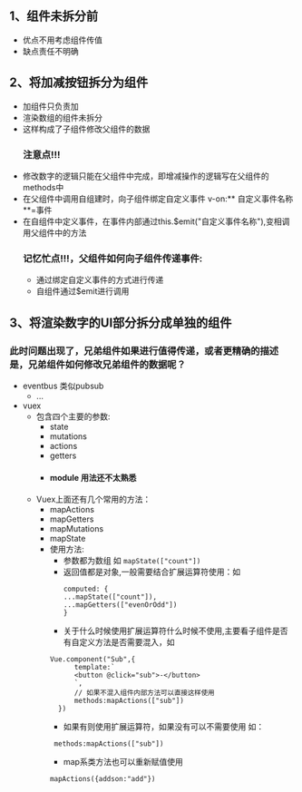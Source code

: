 ## 1、组件未拆分前
+ 优点不用考虑组件传值
+ 缺点责任不明确
## 2、将加减按钮拆分为组件
+ 加组件只负责加
+ 渲染数组的组件未拆分
+ 这样构成了子组件修改父组件的数据
  ### 注意点!!!
+ 修改数字的逻辑只能在父组件中完成，即增减操作的逻辑写在父组件的methods中
+ 在父组件中调用自组建时，向子组件绑定自定义事件 v-on:** 自定义事件名称 **=事件
+ 在自组件中定义事件，在事件内部通过this.$emit("自定义事件名称"),变相调用父组件中的方法
  ### 记忆忙点!!!，父组件如何向子组件传递事件:
  - 通过绑定自定义事件的方式进行传递
  - 自组件通过$emit进行调用
## 3、将渲染数字的UI部分拆分成单独的组件
### 此时问题出现了，兄弟组件如果进行值得传递，或者更精确的描述是，兄弟组件如何修改兄弟组件的数据呢？
+ eventbus 类似pubsub
  + ...
+ vuex
  + 包含四个主要的参数:
    + state 
    + mutations
    + actions
    + getters
    +  #### module 用法还不太熟悉
  + Vuex上面还有几个常用的方法：
    + mapActions
    + mapGetters
    + mapMutations
    + mapState
    + 使用方法:
      - 参数都为数组 如 ``` mapState(["count"]) ```
      - 返回值都是对象,一般需要结合扩展运算符使用：如
        ```
        computed: {
        ...mapState(["count"]),
        ...mapGetters(["evenOrOdd"])
        }
        ```
      - 关于什么时候使用扩展运算符什么时候不使用,主要看子组件是否有自定义方法是否需要混入，如
      ``` 
      Vue.component("Sub",{
            template:`
            <button @click="sub">-</button>
            `,
            // 如果不混入组件内部方法可以直接这样使用
            methods:mapActions(["sub"])
        })
      ```
        - 如果有则使用扩展运算符，如果没有可以不需要使用 如：
        ``` 
         methods:mapActions(["sub"])
        ```
      - map系类方法也可以重新赋值使用 
       ``` 
       mapActions({addson:"add"}) 
       ``` 


